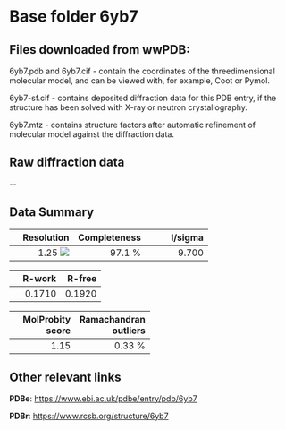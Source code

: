 # Base folder 6yb7

## Files downloaded from wwPDB:

6yb7.pdb and 6yb7.cif - contain the coordinates of the threedimensional molecular model, and can be viewed with, for example, Coot or Pymol.

6yb7-sf.cif - contains deposited diffraction data for this PDB entry, if the structure has been solved with X-ray or neutron crystallography.

6yb7.mtz - contains structure factors after automatic refinement of molecular model against the diffraction data.

## Raw diffraction data

--<br> 

## Data Summary
|   | Resolution | Completeness| I/sigma |
|---|-------------:|----------------:|--------------:|
|   |1.25 ![](https://github.com/thorn-lab/coronavirus_structural_task_force/blob/master/outreach/ang.svg)|97.1  %|<img width=50/>9.700|

|   | **R-work**| **R-free**   
|---|-------------:|----------------:|           
||0.1710|0.1920|

|   |**MolProbity<br>score**| **Ramachandran<br>outliers** 
|---|-------------:|----------------:|
||1.15|0.33 %|

## Other relevant links 
**PDBe**:  https://www.ebi.ac.uk/pdbe/entry/pdb/6yb7
 
**PDBr**: https://www.rcsb.org/structure/6yb7 

